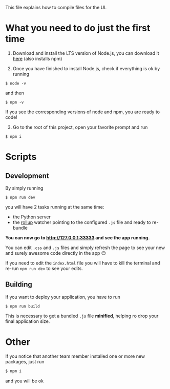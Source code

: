 This file explains how to compile files for the UI.

# What you need to do just the first time

1. Download and install the LTS version of Node.js, you can download it [here](https://nodejs.org/en/download/) (also installs npm)

2. Once you have finished to install Node.js, check if everything is ok by running

```console
$ node -v
```
and then
```console
$ npm -v
```

If you see the corresponding versions of node and npm, you are ready to code!

3. Go to the root of this project, open your favorite prompt and run

```console
$ npm i
```

# Scripts

## Development

By simply running

```console
$ npm run dev
```

you will have 2 tasks running at the same time:
- the Python server
- the [rollup](https://rollupjs.org/guide/en/) watcher pointing to the configured `.js` file and ready to re-bundle

**You can now go to http://127.0.0.1:33333 and see the app running.**

You can edit `.css` and `.js` files and simply refresh the page to see your new and surely awesome code directly in the app 😉

If you need to edit the `index.html` file you will have to kill the terminal and re-run `npm run dev` to see your edits.

## Building

If you want to deploy your application, you have to run

```console
$ npm run build
```

This is necessary to get a bundled `.js` file **minified**, helping ro drop your final application size.

# Other

If you notice that another team member installed one or more new packages, just run

```bash
$ npm i
```

and you will be ok
